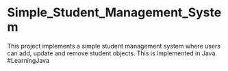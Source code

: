 # Simple_Student_Management_System
This project implements a simple student management system where users can add, update and remove student objects. This is implemented in Java. #LearningJava
